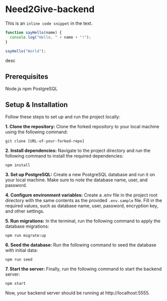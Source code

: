 # Need2Give-backend

This is an `inline code snippet` in the text.


```javascript
function sayHello(name) {
  console.log("Hello, " + name + "!");
}

sayHello("World");
```
desc

## Prerequisites
Node.js
npm
PostgreSQL

## Setup & Installation
Follow these steps to set up and run the project locally:

**1. Clone the repository:** Clone the forked repository to your local machine using the following command:

```git clone [URL-of-your-forked-repo]```

**2. Install dependencies:** Navigate to the project directory and run the following command to install the required dependencies:

`npm install`

**3. Set up PostgreSQL:** Create a new PostgreSQL database and run it on your local machine. Make sure to note the database name, user, and password.

**4. Configure environment variables:** Create a .env file in the project root directory with the same contents as the provided `.env.sample` file. Fill in the required values, such as database name, user, password, encryption key, and other settings.
 
**5. Run migrations:** In the terminal, run the following command to apply the database migrations:

`npm run migrate:up`

**6. Seed the database:** Run the following command to seed the database with initial data:

`npm run seed`

**7. Start the server:** Finally, run the following command to start the backend server:

`npm start`

Now, your backend server should be running at http://localhost:5555.

